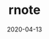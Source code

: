 ---
title: rnote
date: 2020-04-13
lastmod: 
permalink: /blog/rnote/
description: "阅读的相关技术文档摘要、汇总"
---